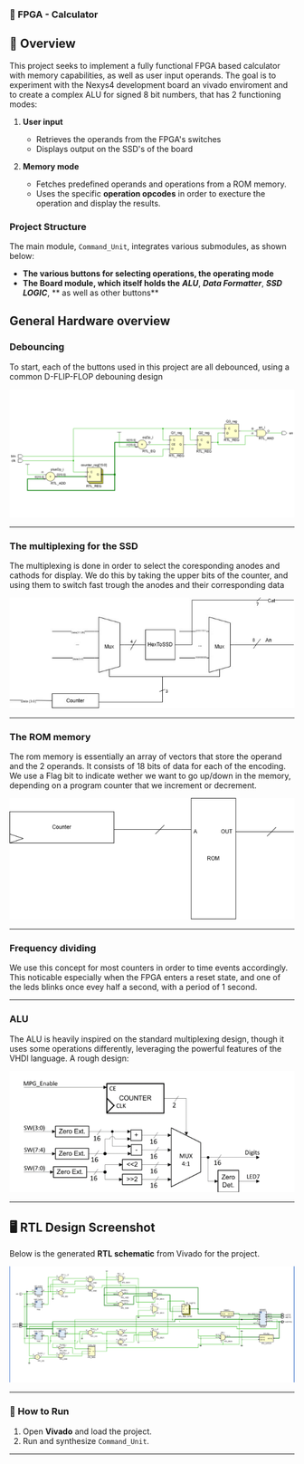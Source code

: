 ### **📌 FPGA - Calculator**

## **🚀 Overview**
This project seeks to implement a fully functional FPGA based calculator with memory capabilities, as well as user input operands. The goal is to experiment with the Nexys4
development board an vivado enviroment and to create a complex ALU for signed 8 bit numbers, that has 2 functioning modes:

1. **User input**
   - Retrieves the operands from the FPGA's switches
   - Displays output on the SSD's of the board

2. **Memory mode**
   - Fetches predefined operands and operations from a ROM memory.
   - Uses the specific **operation opcodes** in order to execture the operation and display the results.

### **Project Structure**
The main module, `Command_Unit`, integrates various submodules, as shown below:

- **The various buttons for selecting operations, the operating mode**
- **The Board module, which itself holds the** ***ALU***, ***Data Formatter***, ***SSD LOGIC***, ** as well as other buttons** 

## **General Hardware overview**

### Debouncing
To start, each of the buttons used in this project are all debounced, using a common D-FLIP-FLOP debouning design

![Debouncing](./showcase/Debouncer.png)

---

### The multiplexing for the SSD
The multiplexing is done in order to select the coresponding anodes and cathods for display. We do this by taking the upper bits of the counter, and using them to switch fast trough the anodes and their corresponding data

![SSDM](./showcase/SSD.jpg)

---

### The ROM memory
The rom memory is essentially an array of vectors that store the operand and the 2 operands. It consists of 18 bits of data for each of the encoding. We use a Flag bit to indicate wether we want to go up/down in the memory, 
depending on a program counter that we increment or decrement.

![ROM](./showcase/ROM.png)

---

### Frequency dividing
We use this concept for most counters in order to time events accordingly. This noticable especially when the FPGA enters a reset state, and one of the leds blinks once evey half a second, with a period of 1 second.

---

### ALU
The ALU is heavily inspired on the standard multiplexing design, though it uses some operations differently, leveraging the powerful features of the VHDl language.
A rough design:

![ALU](./showcase/ALU.png)

---


## **🖥 RTL Design Screenshot**
Below is the generated **RTL schematic** from Vivado for the project.

![DataPath](./showcase/fd.png)

---



### **📌 How to Run**
1. Open **Vivado** and load the project.
2. Run and synthesize `Command_Unit`.

---

